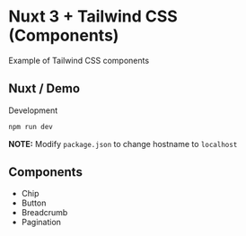 # Nuxt 3 + Tailwind CSS (Components)

Example of Tailwind CSS components

## Nuxt / Demo

Development

```bash
npm run dev
```

**NOTE:** Modify `package.json` to change hostname to `localhost`


## Components

- Chip
- Button
- Breadcrumb
- Pagination

